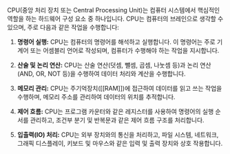 CPU(중앙 처리 장치 또는 Central Processing Unit)는 컴퓨터 시스템에서 핵심적인 역할을 하는 하드웨어 구성 요소 중 하나입니다. CPU는 컴퓨터의 브레인으로 생각할 수 있으며, 주로 다음과 같은 작업을 수행합니다:

1. **명령어 실행:** CPU는 컴퓨터의 명령어를 해석하고 실행합니다. 이 명령어는 주로 기계어 또는 어셈블리 언어로 작성되며, 컴퓨터가 수행해야 하는 작업을 지시합니다.
    
2. **산술 및 논리 연산:** CPU는 산술 연산(덧셈, 뺄셈, 곱셈, 나눗셈 등)과 논리 연산(AND, OR, NOT 등)을 수행하여 데이터 처리와 계산을 수행합니다.
    
3. **메모리 관리:** CPU는 주기억장치([[RAM]])에 접근하여 데이터를 읽고 쓰는 작업을 수행하며, 메모리 주소를 관리하여 데이터의 위치를 추적합니다.
    
4. **제어 흐름:** CPU는 프로그램 카운터와 같은 레지스터를 사용하여 명령어의 실행 순서를 관리하고, 조건부 분기 및 반복문과 같은 제어 흐름 구조를 처리합니다.
    
5. **입출력(IO) 처리:** CPU는 외부 장치와의 통신을 처리하고, 파일 시스템, 네트워크, 그래픽 디스플레이, 키보드 및 마우스와 같은 입력 및 출력 장치와 상호 작용합니다.